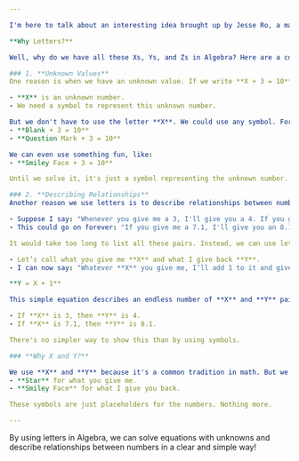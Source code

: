 ```yaml
---

I'm here to talk about an interesting idea brought up by Jesse Ro, a math teacher at Summit San Jose, who is also a Khan Academy teaching fellow. Jesse mentioned a question that students often ask when they start learning Algebra: **"Why do we use letters? Why can't we just use numbers for everything?"** Let's think about that together.

**Why Letters?**

Well, why do we have all these Xs, Ys, and Zs in Algebra? Here are a couple of ways to understand it:

### 1. **Unknown Values**
One reason is when we have an unknown value. If we write **X + 3 = 10**, we use **X** because we don't know what **X** is yet. 

- **X** is an unknown number.
- We need a symbol to represent this unknown number.

But we don't have to use the letter **X**. We could use any symbol. For example:
- **Blank + 3 = 10**
- **Question Mark + 3 = 10**

We can even use something fun, like:
- **Smiley Face + 3 = 10**

Until we solve it, it's just a symbol representing the unknown number.

### 2. **Describing Relationships**
Another reason we use letters is to describe relationships between numbers. For example:

- Suppose I say: "Whenever you give me a 3, I'll give you a 4. If you give me a 5, I'll give you a 6." 
- This could go on forever: "If you give me a 7.1, I'll give you an 8.1."

It would take too long to list all these pairs. Instead, we can use letters to show the relationship. 

- Let’s call what you give me **X** and what I give back **Y**.
- I can now say: "Whatever **X** you give me, I’ll add 1 to it and give you back **Y**."

**Y = X + 1**

This simple equation describes an endless number of **X** and **Y** pairs:

- If **X** is 3, then **Y** is 4.
- If **X** is 7.1, then **Y** is 8.1.

There's no simpler way to show this than by using symbols.

### **Why X and Y?**

We use **X** and **Y** because it's a common tradition in math. But we could use any symbols, like:
- **Star** for what you give me.
- **Smiley Face** for what I give you back.

These symbols are just placeholders for the numbers. Nothing more.

---
```


By using letters in Algebra, we can solve equations with unknowns and describe relationships between numbers in a clear and simple way!